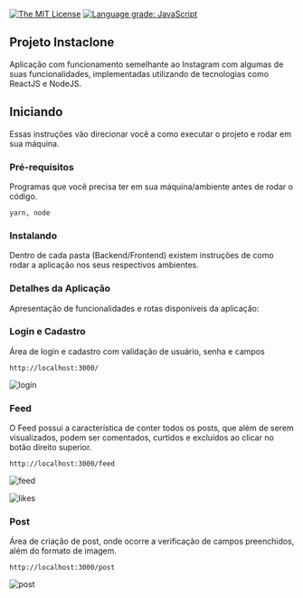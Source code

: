 [![The MIT License](https://img.shields.io/badge/license-MIT-orange.svg?style=flat-square)](http://opensource.org/licenses/MIT) [![Language grade: JavaScript](https://img.shields.io/lgtm/grade/javascript/g/jvictorfarias/instaclone-challenge.svg?logo=lgtm&logoWidth=18)](https://lgtm.com/projects/g/jvictorfarias/instaclone-challenge/context:javascript)

## Projeto Instaclone

Aplicação com funcionamento semelhante ao Instagram com algumas de suas funcionalidades, implementadas utilizando de tecnologias como ReactJS e NodeJS.

## Iniciando

Essas instruções vão direcionar você a como executar o projeto e rodar em sua máquina.

### Pré-requisitos

Programas que você precisa ter em sua máquina/ambiente antes de rodar o código.

```
yarn, node
```

### Instalando

Dentro de cada pasta (Backend/Frontend) existem instruções de como rodar a aplicação nos seus respectivos ambientes.

### Detalhes da Aplicação

Apresentação de funcionalidades e rotas disponíveis da aplicação:

### Login e Cadastro

Área de login e cadastro com validação de usuário, senha e campos

```
http://localhost:3000/
```

![login](https://github.com/jvictorfarias/instaclone-challenge/blob/master/img/loginECadastro.png)

### Feed

O Feed possui a característica de conter todos os posts, que além de serem visualizados, podem ser comentados, curtidos e excluídos ao clicar no botão direito superior.

```
http://localhost:3000/feed
```

![feed](https://github.com/jvictorfarias/instaclone-challenge/blob/master/img/feed.png)

![likes](https://github.com/jvictorfarias/instaclone-challenge/blob/master/img/likesEComments.png)

### Post

Área de criação de post, onde ocorre a verificação de campos preenchidos, além do formato de imagem.

```
http://localhost:3000/post
```

![post](https://github.com/jvictorfarias/instaclone-challenge/blob/master/img/post.png)
